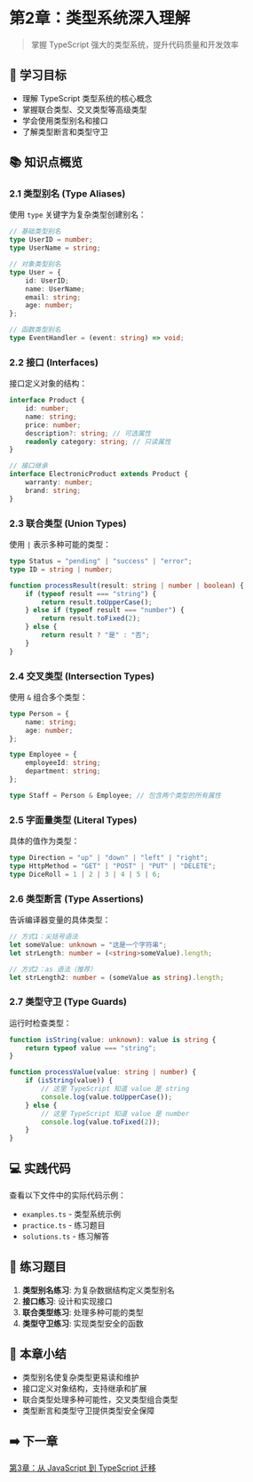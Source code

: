 # 第2章：类型系统深入理解

> 掌握 TypeScript 强大的类型系统，提升代码质量和开发效率

## 🎯 学习目标

- 理解 TypeScript 类型系统的核心概念
- 掌握联合类型、交叉类型等高级类型
- 学会使用类型别名和接口
- 了解类型断言和类型守卫

## 📚 知识点概览

### 2.1 类型别名 (Type Aliases)

使用 `type` 关键字为复杂类型创建别名：

```typescript
// 基础类型别名
type UserID = number;
type UserName = string;

// 对象类型别名
type User = {
    id: UserID;
    name: UserName;
    email: string;
    age: number;
};

// 函数类型别名
type EventHandler = (event: string) => void;
```

### 2.2 接口 (Interfaces)

接口定义对象的结构：

```typescript
interface Product {
    id: number;
    name: string;
    price: number;
    description?: string; // 可选属性
    readonly category: string; // 只读属性
}

// 接口继承
interface ElectronicProduct extends Product {
    warranty: number;
    brand: string;
}
```

### 2.3 联合类型 (Union Types)

使用 `|` 表示多种可能的类型：

```typescript
type Status = "pending" | "success" | "error";
type ID = string | number;

function processResult(result: string | number | boolean) {
    if (typeof result === "string") {
        return result.toUpperCase();
    } else if (typeof result === "number") {
        return result.toFixed(2);
    } else {
        return result ? "是" : "否";
    }
}
```

### 2.4 交叉类型 (Intersection Types)

使用 `&` 组合多个类型：

```typescript
type Person = {
    name: string;
    age: number;
};

type Employee = {
    employeeId: string;
    department: string;
};

type Staff = Person & Employee; // 包含两个类型的所有属性
```

### 2.5 字面量类型 (Literal Types)

具体的值作为类型：

```typescript
type Direction = "up" | "down" | "left" | "right";
type HttpMethod = "GET" | "POST" | "PUT" | "DELETE";
type DiceRoll = 1 | 2 | 3 | 4 | 5 | 6;
```

### 2.6 类型断言 (Type Assertions)

告诉编译器变量的具体类型：

```typescript
// 方式1：尖括号语法
let someValue: unknown = "这是一个字符串";
let strLength: number = (<string>someValue).length;

// 方式2：as 语法（推荐）
let strLength2: number = (someValue as string).length;
```

### 2.7 类型守卫 (Type Guards)

运行时检查类型：

```typescript
function isString(value: unknown): value is string {
    return typeof value === "string";
}

function processValue(value: string | number) {
    if (isString(value)) {
        // 这里 TypeScript 知道 value 是 string
        console.log(value.toUpperCase());
    } else {
        // 这里 TypeScript 知道 value 是 number
        console.log(value.toFixed(2));
    }
}
```

## 💻 实践代码

查看以下文件中的实际代码示例：

- `examples.ts` - 类型系统示例
- `practice.ts` - 练习题目
- `solutions.ts` - 练习解答

## 📝 练习题目

1. **类型别名练习**: 为复杂数据结构定义类型别名
2. **接口练习**: 设计和实现接口
3. **联合类型练习**: 处理多种可能的类型
4. **类型守卫练习**: 实现类型安全的函数

## 🎯 本章小结

- 类型别名使复杂类型更易读和维护
- 接口定义对象结构，支持继承和扩展
- 联合类型处理多种可能性，交叉类型组合类型
- 类型断言和类型守卫提供类型安全保障

## ➡️ 下一章

[第3章：从 JavaScript 到 TypeScript 迁移](../chapter-03-migration/README.md)
